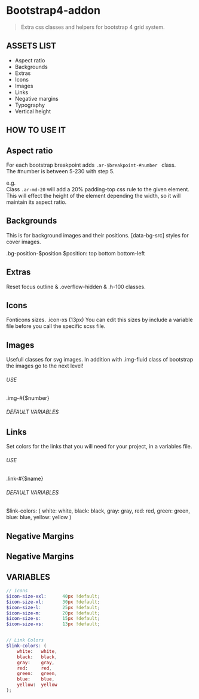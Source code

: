 # Bootstrap4-addon
> Extra css classes and helpers for bootstrap 4 grid system.

## ASSETS LIST
* Aspect ratio
* Backgrounds
* Extras
* Icons
* Images
* Links
* Negative margins
* Typography
* Vertical height

## HOW TO USE IT

## Aspect ratio
For each bootstrap breakpoint adds `.ar-$breakpoint-#number ` class.  
The #number is between 5-230 with step 5.  

e.g.  
Class `.ar-md-20` will add a 20% padding-top css rule to the given element.  
This will effect the height of the element depending the width, so it will maintain its aspect ratio.


## Backgrounds
This is for background images and their positions.
[data-bg-src] styles for cover images.

.bg-position-$position
$position: top
           bottom
           bottom-left


## Extras
Reset focus outline & .overflow-hidden & .h-100 classes.


## Icons
Fonticons sizes.
.icon-xs (13px)
You can edit this sizes by include a variable file before you call the specific scss file.


## Images
Usefull classes for svg images.
In addition with .img-fluid class of bootstrap the images go to the next level!
###### USE
.img-#{$number}
###### DEFAULT VARIABLES


## Links
Set colors for the links that you will need for your project, in a variables file.
###### USE
.link-#{$name}
###### DEFAULT VARIABLES
$link-colors: (
    white:   white,
    black:   black,
    gray:    gray,
    red:     red,
    green:   green,
    blue:    blue,
    yellow:  yellow
)

## Negative Margins

## Negative Margins

## VARIABLES
``` scss
// Icons
$icon-size-xxl:      40px !default;
$icon-size-xl:       30px !default;
$icon-size-l:        25px !default;
$icon-size-m:        20px !default;
$icon-size-s:        15px !default;
$icon-size-xs:       13px !default;


// Link Colors
$link-colors: (
    white:   white,
    black:   black,
    gray:    gray,
    red:     red,
    green:   green,
    blue:    blue,
    yellow:  yellow
);
```